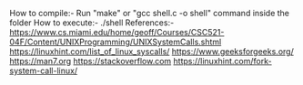 How to compile:-
    Run "make" or "gcc shell.c -o shell" command inside the folder
How to execute:-
    ./shell
References:-
    https://www.cs.miami.edu/home/geoff/Courses/CSC521-04F/Content/UNIXProgramming/UNIXSystemCalls.shtml
    https://linuxhint.com/list_of_linux_syscalls/
    https://www.geeksforgeeks.org/
    https://man7.org
    https://stackoverflow.com
    https://linuxhint.com/fork-system-call-linux/